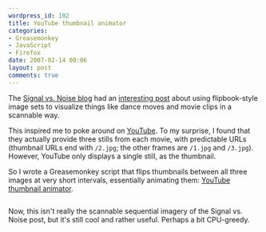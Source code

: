 ```yaml
---
wordpress_id: 102
title: YouTube thumbnail animator
categories:
- Greasemonkey
- JavaScript
- Firefox
date: 2007-02-14 00:06
layout: post
comments: true
---
```

The <a href="http://www.37signals.com/svn/">Signal vs. Noise blog</a> had an <a href="http://www.37signals.com/svn/posts/266-using-small-multiples-to-get-to-aha">interesting post</a> about using flipbook-style image sets to visualize things like dance moves and movie clips in a scannable way.

This inspired me to poke around on <a href="http://www.youtube.com">YouTube</a>. To my surprise, I found that they actually provide three stills from each movie, with predictable URLs (thumbnail URLs end with <code>/2.jpg</code>; the other frames are <code>/1.jpg</code> and <code>/3.jpg</code>). However, YouTube only displays a single still, as the thumbnail.

So I wrote a Greasemonkey script that flips thumbnails between all three images at very short intervals, essentially animating them: <a href="http://userscripts.org/scripts/show/7504">YouTube thumbnail animator</a>.

<p class="center"><img src="http://henrik.nyh.se/filer/youtubethumbanim.gif" alt="" class="bordered" /></p>

Now, this isn't really the scannable sequential imagery of the Signal vs. Noise post, but it's still cool and rather useful. Perhaps a bit CPU-greedy.

